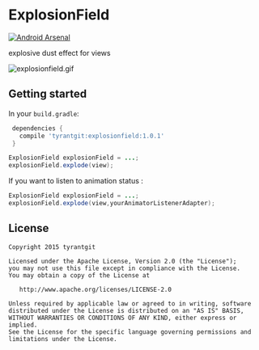 # ExplosionField

[![Android Arsenal](https://img.shields.io/badge/Android%20Arsenal-ExplosionField-brightgreen.svg?style=flat)](http://android-arsenal.com/details/1/2554)

explosive dust effect for views

![explosionfield.gif](explosionfield.gif)

## Getting started

In your `build.gradle`:

```gradle
 dependencies {
   compile 'tyrantgit:explosionfield:1.0.1'
 }
```

```java
ExplosionField explosionField = ...;
explosionField.explode(view);
```
If you want to listen to animation status :
```java
ExplosionField explosionField = ...;
explosionField.explode(view,yourAnimatorListenerAdapter);
```

## License

    Copyright 2015 tyrantgit

    Licensed under the Apache License, Version 2.0 (the "License");
    you may not use this file except in compliance with the License.
    You may obtain a copy of the License at

       http://www.apache.org/licenses/LICENSE-2.0

    Unless required by applicable law or agreed to in writing, software
    distributed under the License is distributed on an "AS IS" BASIS,
    WITHOUT WARRANTIES OR CONDITIONS OF ANY KIND, either express or implied.
    See the License for the specific language governing permissions and
    limitations under the License.
